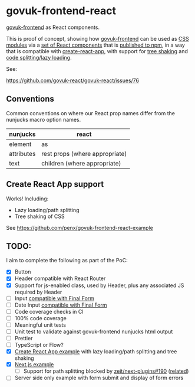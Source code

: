 # govuk-frontend-react

[govuk-frontend](https://github.com/alphagov/govuk-frontend) as React components.


This is proof of concept, showing how <a href="https://github.com/alphagov/govuk-frontend">govuk-frontend</a> can be used as <a href="https://github.com/css-modules/css-modules">CSS modules</a> via a <a href="https://github.com/penx/govuk-frontend-react">set of React components</a> that is <a href="https://www.npmjs.com/package/govuk-frontend-react">published to npm</a>, in a way that is compatible with <a href="https://github.com/facebook/create-react-app">create-react-app</a>, with support for <a href="https://webpack.js.org/guides/tree-shaking/">tree shaking</a> and <a href="https://reactjs.org/docs/code-splitting.html">code splitting/lazy loading</a>.

See:

https://github.com/govuk-react/govuk-react/issues/76

## Conventions

Common conventions on where our React prop names differ from the nunjucks macro option names.

| nunjucks | react |
| --- | --- |
| element | as  |
| attributes | rest props (where appropriate) |
| text | children (where appropriate) |

## Create React App support

Works! Including:

- Lazy loading/path splitting
- Tree shaking of CSS

See https://github.com/penx/govuk-frontend-react-example

## TODO:

I aim to complete the following as part of the PoC:

- [x] Button
- [x] Header compatible with React Router
- [x] Support for js-enabled class, used by Header, plus any associated JS required by Header
- [ ] Input [compatible with Final Form](https://medium.com/@penx/form-elements-in-presentational-component-packages-a618e9aa7416)
- [ ] Date Input [compatible with Final Form](https://medium.com/@penx/form-elements-in-presentational-component-packages-a618e9aa7416)
- [ ] Code coverage checks in CI
- [ ] 100% code coverage
- [ ] Meaningful unit tests
- [ ] Unit test to validate against govuk-frontend nunjucks html output
- [ ] Prettier
- [ ] TypeScript or Flow?
- [x] [Create React App example](https://github.com/penx/govuk-frontend-react-example) with lazy loading/path splitting and tree shaking
- [x] [Next.js example](https://github.com/penx/govuk-frontend-react-example-next)
  - [ ] Support for path splitting blocked by [zeit/next-plugins#190](https://github.com/zeit/next-plugins/pull/190) ([related](https://spectrum.chat/next-js/general/dynamic-css-splitting~03351ba8-e4aa-4788-a8ce-2d765b1b1f61?m=MTUzNzE1NDM5ODQ5OQ==))
- [ ] Server side only example with form submit and display of form errors
